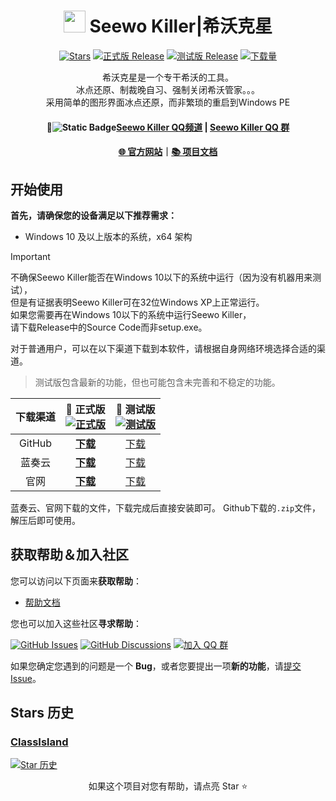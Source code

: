 <div align="center">

# <image src="https://image.whstu.us.kg/clabel_friends_badge.png" height="35"/> Seewo Killer|希沃克星

<!--![Banner](https://github.com/user-attachments/assets/a815dd7d-8343-4da5-aee4-3f754aa297e4)-->

[![Stars](https://img.shields.io/github/stars/whstu/SeewoKiller?label=Stars)](https://github.com/ClassIsland/ClassIsland)
[![正式版 Release](https://img.shields.io/github/v/release/whstu/SeewoKiller?style=flat-square&color=%233fb950&label=正式版)](https://github.com/whstu/SeewoKiller/releases/latest)
[![测试版 Release](https://img.shields.io/github/v/release/whstu/SeewoKiller?include_prereleases&style=flat-square&label=测试版)](https://github.com/whstu/SeewoKiller/releases/)
[![下载量](https://img.shields.io/github/downloads/whstu/SeewoKiller/total?style=social&label=下载量&logo=github)](https://github.com/whstu/SeewoKiller/releases/latest)

希沃克星是一个专干希沃的工具。<br/>
冰点还原、制裁晚自习、强制关闭希沃管家。。。<br/>
采用简单的图形界面冰点还原，而非繁琐的重启到Windows PE

#### 💬![Static Badge](https://img.shields.io/badge/%E5%BC%80%E5%8F%91%E4%B8%AD-%E6%9A%82%E4%B8%8D%E5%BC%80%E6%94%BE-yellow)[Seewo Killer QQ频道](https://pd.qq.com/s/grr6qwqwj) | [Seewo Killer QQ 群](https://qm.qq.com/q/hjafI6eZBC)

#### [🌐 官方网站](https://whstu.us.kg/download/seewokiller/)｜[📚 项目文档](https://github.com/whstu/SeewoKiller/wiki)
<!--｜[🗳 功能投票](https://github.com/ClassIsland/voting/discussions?discussions_q=is%3Aopen+sort%3Atop)-->

<!--###### [观看介绍视频，快速了解突破创新 →](https://bilibili.com/video/BV1Lt421n7op/)-->

</div>

## 开始使用

**首先，请确保您的设备满足以下推荐需求：**

- Windows 10 及以上版本的系统，x64 架构

> [!IMPORTANT]
> 不确保Seewo Killer能否在Windows 10以下的系统中运行（因为没有机器用来测试），
> <br/>但是有证据表明Seewo Killer可在32位Windows XP上正常运行。
> <br/>如果您需要再在Windows 10以下的系统中运行Seewo Killer，
> <br/>请下载Release中的Source Code而非setup.exe。

对于普通用户，可以在以下渠道下载到本软件，请根据自身网络环境选择合适的渠道。

> 测试版包含最新的功能，但也可能包含未完善和不稳定的功能。

| 下载渠道  | **🚀 正式版**<br/>[![正式版](https://img.shields.io/github/v/release/whstu/SeewoKiller?style=flat-square&color=%233fb950&label=)](https://github.com/whstu/SeewoKiller/releases/latest) | 🚧 测试版<br/>[![测试版](https://img.shields.io/github/v/release/whstu/SeewoKiller?include_prereleases&style=flat-square&label=)](https://github.com/whstu/SeewoKiller/releases/) |
| :-: | :-: | :-: |
|GitHub|[**下载**](https://github.com/whstu/SeewoKiller/releases/latest)|[下载](https://github.com/whstu/SeewoKiller/releases)|
|蓝奏云|[**下载**](https://whstu.lanzouq.com/b00jdqzn5i)|[下载](https://whstu.lanzouq.com/b00jdqzn5i)|
|官网|[**下载**](https://whstu.us.kg/download/seewokiller/)|[下载](https://whstu.us.kg/download/seewokiller/)|

蓝奏云、官网下载的文件，下载完成后直接安装即可。
Github下载的`.zip`文件，解压后即可使用。

## 获取帮助＆加入社区

您可以访问以下页面来**获取帮助**：

- [帮助文档]([https://docs.classisland.tech/app](https://github.com/whstu/SeewoKiller/wiki))

您也可以加入这些社区**寻求帮助**：

[![GitHub Issues](https://img.shields.io/github/issues-search/whstu/SeewoKiller?query=is%3Aopen&style=flat-square&logo=github&label=Issues&color=%233fb950)](https://github.com/whstu/SeewoKiller/issues)
[![GitHub Discussions](https://img.shields.io/github/discussions/whstu/SeewoKiller?style=flat-square&logo=Github&label=Discussions)](https://github.com/whstu/SeewoKiller/discussions)
[![加入 QQ 群](https://img.shields.io/badge/QQ_%E7%BE%A4-958840932-%230066cc?style=flat-square&logo=TencentQQ)](https://qm.qq.com/q/XTuoscm04S)

如果您确定您遇到的问题是一个 **Bug**，或者您要提出一项**新的功能**，请[提交 Issue](https://github.com/whstu/SeewoKiller/issues/new/choose)。

## Stars 历史

### [ClassIsland](https://github.com/whstu/SeewoKiller/)

[![Star 历史](https://starchart.cc/whstu/SeewoKiller.svg?variant=adaptive)](https://starchart.cc/whstu/SeewoKiller)

<div align="center">

如果这个项目对您有帮助，请点亮 Star ⭐

</div>
